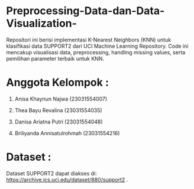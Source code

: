 # Preprocessing-Data-dan-Data-Visualization-
Repositori ini berisi implementasi K-Nearest Neighbors (KNN) untuk klasifikasi data SUPPORT2 dari UCI Machine Learning Repository. Code ini mencakup visualisasi data, preprocessing, handling missing values, serta pemilihan parameter terbaik untuk KNN.

# Anggota Kelompok :

1. Anisa Khaynun Najwa (23031554007)

2. Thea Bayu Revalina (23031554035)

3. Danisa Ariatna Putri (23031554048)

4. Briliyanda Annisatulrohmah (23031554216)

# Dataset :

Dataset SUPPORT2 dapat diakses di: https://archive.ics.uci.edu/dataset/880/support2 .
